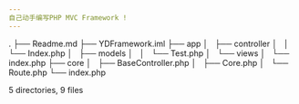 ```yaml
---
自己动手编写PHP MVC Framework !
---
```

.
├── Readme.md
├── YDFramework.iml
├── app
│   ├── controller
│   │   └── Index.php
│   ├── models
│   │   └── Test.php
│   └── views
│       └── index.php
├── core
│   ├── BaseController.php
│   ├── Core.php
│   └── Route.php
└── index.php

5 directories, 9 files
